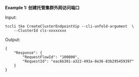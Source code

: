 **Example 1: 创建托管集群外网访问端口**



Input: 

```
tccli tke CreateClusterEndpointVip --cli-unfold-argument  \
    --ClusterId cls-xxxxxxxx
```

Output: 
```
{
    "Response": {
        "RequestFlowId": "100000",
        "RequestId": "eac6b301-a322-493a-8e36-83b295459397"
    }
}
```

